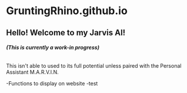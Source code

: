 # GruntingRhino.github.io
## Hello! Welcome to my Jarvis AI!
###### **(This is currently a work-in progress)**


This isn't able to used to its full potential unless paired with the Personal Assistant M.A.R.V.I.N.

-Functions to display on website
  -test
